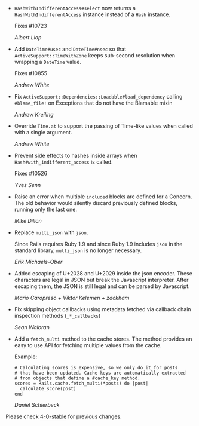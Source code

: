 *   `HashWithIndifferentAccess#select` now returns a `HashWithIndifferentAccess`
    instance instead of a `Hash` instance.

    Fixes #10723

    *Albert Llop*

*   Add `DateTime#usec` and `DateTime#nsec` so that `ActiveSupport::TimeWithZone` keeps
    sub-second resolution when wrapping a `DateTime` value.

    Fixes #10855

    *Andrew White*

*   Fix `ActiveSupport::Dependencies::Loadable#load_dependency` calling
    `#blame_file!` on Exceptions that do not have the Blamable mixin

    *Andrew Kreiling*

*   Override `Time.at` to support the passing of Time-like values when called with a single argument.

    *Andrew White*

*   Prevent side effects to hashes inside arrays when
    `Hash#with_indifferent_access` is called.

    Fixes #10526

    *Yves Senn*

*   Raise an error when multiple `included` blocks are defined for a Concern.
    The old behavior would silently discard previously defined blocks, running
    only the last one.

    *Mike Dillon*

*   Replace `multi_json` with `json`.

    Since Rails requires Ruby 1.9 and since Ruby 1.9 includes `json` in the standard library,
    `multi_json` is no longer necessary.

    *Erik Michaels-Ober*

*   Added escaping of U+2028 and U+2029 inside the json encoder.
    These characters are legal in JSON but break the Javascript interpreter.
    After escaping them, the JSON is still legal and can be parsed by Javascript.

    *Mario Caropreso + Viktor Kelemen + zackham*

*   Fix skipping object callbacks using metadata fetched via callback chain
    inspection methods (`_*_callbacks`)

    *Sean Walbran*

*   Add a `fetch_multi` method to the cache stores. The method provides
    an easy to use API for fetching multiple values from the cache.

    Example:

        # Calculating scores is expensive, so we only do it for posts
        # that have been updated. Cache keys are automatically extracted
        # from objects that define a #cache_key method.
        scores = Rails.cache.fetch_multi(*posts) do |post|
          calculate_score(post)
        end

    *Daniel Schierbeck*

Please check [4-0-stable](https://github.com/rails/rails/blob/4-0-stable/activesupport/CHANGELOG.md) for previous changes.

